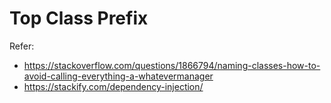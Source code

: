 # Top Class Prefix

Refer:

* https://stackoverflow.com/questions/1866794/naming-classes-how-to-avoid-calling-everything-a-whatevermanager
* https://stackify.com/dependency-injection/